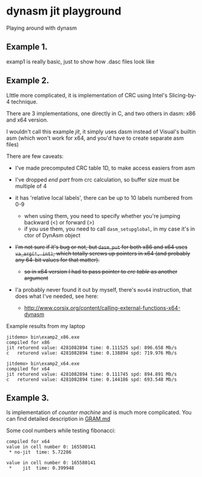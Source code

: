 dynasm jit playground
=====================

Playing around with dynasm 

Example 1.
----------
examp1 is really basic, just to show how .dasc files look like

Example 2.
----------

LIttle more complicated, it is implementation of CRC using Intel's
Slicing-by-4 technique.

There are 3 implementations, one directly in C, and two others in dasm: x86 and x64 version.

I wouldn't call this example *jit*, it simply uses dasm instead of Visual's builtin asm
(which won't work for x64, and you'd have to create separate asm files)

There are few caveats:
 * I've made precomputed CRC table 1D, to make access easiers from asm
 * I've dropped _end part_ from crc calculation, so buffer size must be multiple of 4
 * it has 'relative local labels', there can be up to 10 labels numbered from 0-9
   + when using them, you need to specify whether you're jumping backward (<) or forward (>)
   + if you use them, you need to call `dasm_setupglobal`, in my case it's in ctor of DynAsm object

 * ~~I'm not sure if it's bug or not, but `dasm_put` for both x86 and x64 uses `va_arg(*, int)`, which totally screws up pointers in x64 (and probably any 64-bit values for that matter).~~
   + ~~so in x64 version I had to pass pointer to _crc table_ as another argument~~
 * I'a probably never found it out by myself, there's `mov64` instruction, that does what I've needed, see here:
   + http://www.corsix.org/content/calling-external-functions-x64-dynasm

Example results from my laptop
```
jitdemo> bin\examp2_x86.exe
compiled for x86
jit returend value: 4281082894 time: 0.111525 spd: 896.658 Mb/s
c   returend value: 4281082894 time: 0.138894 spd: 719.976 Mb/s

jitdemo> bin\examp2_x64.exe
compiled for x64
jit returend value: 4281082894 time: 0.111745 spd: 894.891 Mb/s
c   returend value: 4281082894 time: 0.144186 spd: 693.548 Mb/s
```

Example 3.
----------

Is implementation of *counter machine* and is much more complicated.
You can find detailed description in [GRAM.md](https://github.com/gim913/dynasm-jit-playground/blob/master/GRAM.md)

Some cool numbers while testing fibonacci:
```
compiled for x64
value in cell number 0: 165580141
 * no-jit  time: 5.72286

value in cell number 0: 165580141
 *    jit  time: 0.399948
```


